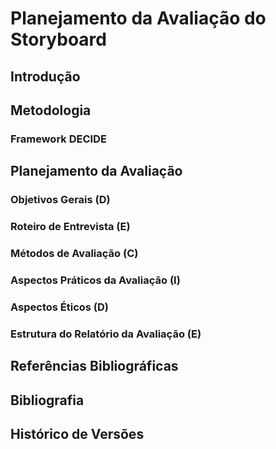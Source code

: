 # Planejamento da Avaliação do Storyboard
## Introdução
## Metodologia
### Framework DECIDE
## Planejamento da Avaliação
### Objetivos Gerais (D)
### Roteiro de Entrevista (E)
### Métodos de Avaliação (C)
### Aspectos Práticos da Avaliação (I)
### Aspectos Éticos (D)
### Estrutura do Relatório da Avaliação (E)
## Referências Bibliográficas
## Bibliografia
## Histórico de Versões
